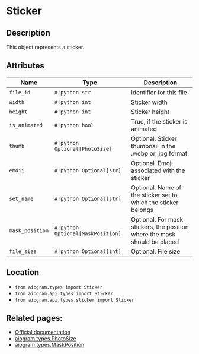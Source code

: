# Sticker

## Description

This object represents a sticker.


## Attributes

| Name | Type | Description |
| - | - | - |
| `file_id` | `#!python str` | Identifier for this file |
| `width` | `#!python int` | Sticker width |
| `height` | `#!python int` | Sticker height |
| `is_animated` | `#!python bool` | True, if the sticker is animated |
| `thumb` | `#!python Optional[PhotoSize]` | Optional. Sticker thumbnail in the .webp or .jpg format |
| `emoji` | `#!python Optional[str]` | Optional. Emoji associated with the sticker |
| `set_name` | `#!python Optional[str]` | Optional. Name of the sticker set to which the sticker belongs |
| `mask_position` | `#!python Optional[MaskPosition]` | Optional. For mask stickers, the position where the mask should be placed |
| `file_size` | `#!python Optional[int]` | Optional. File size |



## Location

- `from aiogram.types import Sticker`
- `from aiogram.api.types import Sticker`
- `from aiogram.api.types.sticker import Sticker`

## Related pages:

- [Official documentation](https://core.telegram.org/bots/api#sticker)
- [aiogram.types.PhotoSize](../types/photo_size.md)
- [aiogram.types.MaskPosition](../types/mask_position.md)
